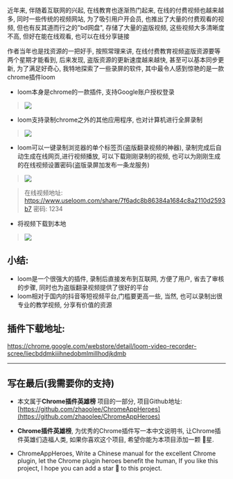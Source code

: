 近年来, 伴随着互联网的兴起, 在线教育也逐渐热门起来, 在线的付费视频也越来越多, 同时一些传统的视频网站, 为了吸引用户开会员, 也推出了大量的付费观看的视频, 但也有反其道而行之的"bd网盘", 存储了大量的盗版视频, 这些视频大多清晰度不高, 但好在能在线观看, 也可以在线分享链接

作者当年也是找资源的一把好手, 按照常理来讲, 在线付费教育视频盗版资源要等两个星期才能看到,  后来发现, 盗版资源的更新速度越来越快, 甚至可以基本同步更新, 为了满足好奇心, 我特地探索了一些录屏的软件, 其中最令人感到惊艳的是一款chrome插件loom

- loom本身是chrome的一款插件, 支持Google账户授权登录
> ![](https://upload-images.jianshu.io/upload_images/3203841-842828f509013eb1.png?imageMogr2/auto-orient/strip%7CimageView2/2/w/1240)

- loom支持录制chrome之外的其他应用程序, 也对计算机进行全屏录制
> ![](https://upload-images.jianshu.io/upload_images/3203841-b5b8d95559de5cd8.png?imageMogr2/auto-orient/strip%7CimageView2/2/w/1240)

- loom可以一键录制浏览器的单个标签页(盗版翻录视频的神器), 录制完成后自动生成在线网页,进行视频播放, 可以下载刚刚录制的视频, 也可以为刚刚生成的在线视频设置密码(盗版录屏加发布一条龙服务) 
> ![](https://upload-images.jianshu.io/upload_images/3203841-ea1e4be2083bbb14.png?imageMogr2/auto-orient/strip%7CimageView2/2/w/1240)

> 在线视频地址: https://www.useloom.com/share/7f6adc8b86384a1684c8a2110d2593b7
> 密码: 1234

- 将视频下载到本地
> ![](https://upload-images.jianshu.io/upload_images/3203841-df6e4b5f73555933.png?imageMogr2/auto-orient/strip%7CimageView2/2/w/1240)

## 小结:
- loom是一个很强大的插件, 录制后直接发布到互联网, 方便了用户, 省去了审核的步骤, 同时也为盗版翻录视频提供了很好的平台
- loom相对于国内的抖音等短视频平台,门槛要更高一些, 当然, 也可以录制出很专业的教学视频, 分享有价值的资源

## 插件下载地址:
https://chrome.google.com/webstore/detail/loom-video-recorder-scree/liecbddmkiiihnedobmlmillhodjkdmb

---

## 写在最后(我需要你的支持)
- 本文属于**Chrome插件英雄榜** 项目的一部分, 项目Github地址: [https://github.com/zhaoolee/ChromeAppHeroes](https://github.com/zhaoolee/ChromeAppHeroes)

- **Chrome插件英雄榜**, 为优秀的Chrome插件写一本中文说明书, 让Chrome插件英雄们造福人类, 如果你喜欢这个项目, 希望你能为本项目添加一颗 🌟星.

- ChromeAppHeroes, Write a Chinese manual for the excellent Chrome plugin, let the Chrome plugin heroes benefit the human, If you like this project, I hope you can add a star 🌟 to this project.




